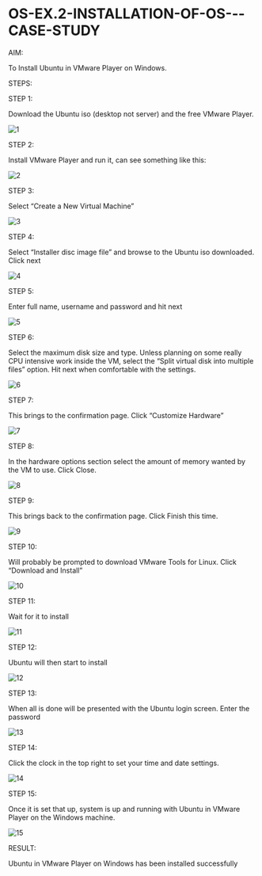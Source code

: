 # OS-EX.2-INSTALLATION-OF-OS---CASE-STUDY

AIM:

To Install Ubuntu in VMware Player on Windows.

STEPS:

STEP 1:

Download the Ubuntu iso (desktop not server) and the free VMware Player.

![1](https://github.com/Divya110205/OS-EX.2-INSTALLATION-OF-OS---CASE-STUDY/assets/119404855/a55d47f5-0bca-4fdc-994a-a18cf979010a)

STEP 2:

Install VMware Player and run it, can see something like this:

![2](https://github.com/Divya110205/OS-EX.2-INSTALLATION-OF-OS---CASE-STUDY/assets/119404855/0e545195-c6a7-4fd5-aa08-0dc66a66f105)

STEP 3:

Select “Create a New Virtual Machine”

![3](https://github.com/Divya110205/OS-EX.2-INSTALLATION-OF-OS---CASE-STUDY/assets/119404855/06f71f78-6c29-4e9d-84ad-531fecd03329)

STEP 4:

Select “Installer disc image file” and browse to the Ubuntu iso downloaded. Click next

![4](https://github.com/Divya110205/OS-EX.2-INSTALLATION-OF-OS---CASE-STUDY/assets/119404855/b8c71809-a3be-4e3a-bb44-f04ef2d77c67)

STEP 5:

Enter full name, username and password and hit next

![5](https://github.com/Divya110205/OS-EX.2-INSTALLATION-OF-OS---CASE-STUDY/assets/119404855/dc47b363-d533-4837-a388-b26bd87ccb8c)

STEP 6:

Select the maximum disk size and type. Unless planning on some really CPU intensive work inside the VM, select the “Split virtual disk into multiple files” option. Hit next when comfortable with the settings.

![6](https://github.com/Divya110205/OS-EX.2-INSTALLATION-OF-OS---CASE-STUDY/assets/119404855/c811844a-4cf0-4763-9883-14a9416df709)

STEP 7:

This brings to the confirmation page. Click “Customize Hardware”

![7](https://github.com/Divya110205/OS-EX.2-INSTALLATION-OF-OS---CASE-STUDY/assets/119404855/9e77251b-c712-4563-8c38-ac2110f211bf)

STEP 8:

In the hardware options section select the amount of memory wanted by the VM to use. Click Close. 

![8](https://github.com/Divya110205/OS-EX.2-INSTALLATION-OF-OS---CASE-STUDY/assets/119404855/4849305e-7097-427d-a42e-c2735ff61a7a)

STEP 9:

This brings back to the confirmation page. Click Finish this time.

![9](https://github.com/Divya110205/OS-EX.2-INSTALLATION-OF-OS---CASE-STUDY/assets/119404855/327e10ba-0715-42dc-891f-d999f3869dff)

STEP 10:

Will probably be prompted to download VMware Tools for Linux. Click “Download and Install” 

![10](https://github.com/Divya110205/OS-EX.2-INSTALLATION-OF-OS---CASE-STUDY/assets/119404855/fed335a6-a86e-40c7-8f01-30057568d028)

STEP 11:

Wait for it to install

![11](https://github.com/Divya110205/OS-EX.2-INSTALLATION-OF-OS---CASE-STUDY/assets/119404855/25179ca3-54c8-4308-b24e-664f79bfad03)

STEP 12:

Ubuntu will then start to install

![12](https://github.com/Divya110205/OS-EX.2-INSTALLATION-OF-OS---CASE-STUDY/assets/119404855/830cdc49-6308-4055-afb7-28505424abf3)

STEP 13:

When  all is done will be presented with the Ubuntu  login screen. Enter the password

![13](https://github.com/Divya110205/OS-EX.2-INSTALLATION-OF-OS---CASE-STUDY/assets/119404855/c6c4b699-d052-460d-881d-c5842eb174b7)

STEP 14:

Click the clock in the top right to set your time and date settings.

![14](https://github.com/Divya110205/OS-EX.2-INSTALLATION-OF-OS---CASE-STUDY/assets/119404855/018bb30e-a5f6-46f7-9bf1-d2721062b2be)

STEP 15:

Once it is set that up, system is up and running with Ubuntu in VMware Player on the Windows machine. 

![15](https://github.com/Divya110205/OS-EX.2-INSTALLATION-OF-OS---CASE-STUDY/assets/119404855/12853722-46e3-42ba-8e1d-3d0895d42f3b)

RESULT:

Ubuntu in VMware Player on Windows has been installed successfully
